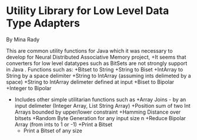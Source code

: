 # Utility Library for Low Level Data Type Adapters
By Mina Rady

This are common utility functions for Java which it was necessary to develop for Neural Distributed Associative Memory project, 
+It seems that converters for low level datatypes such as BitSets are not strongly support in Java . Functions such as:
	+Bitset to String
	+String to Biset
	+IntArray to String by a space delimiter
	+String to IntArray (assuming ints delimeted by a space)
	+String to IntArray delimeter defined at input
	+Biset to Bipolar
	+Integer to Bipolar
		
		
+ Includes other simple utilitarian functions such as 
	+Array Joins - by an input delimeter (Integer Array, List String Array) 
	+Position sum of two Int  Arrays bounded by upper/lower constraint
	+Hamming Distance over bitsets
	+Random Byte Generation for any input size n
	+Reduce Bipolar Array (from ints to 1 or -1)
	+Print a Bitset
	+ Print a Bitset of any size
    
    
